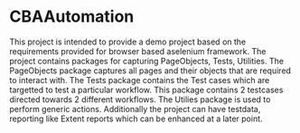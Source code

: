 # CBAAutomation
This project is intended to provide a demo project based on the requirements provided for browser based aselenium framework.
The project contains packages for capturing PageObjects, Tests, Utilities.
The PageObjects package captures all pages and their objects that are required to interact with.
The Tests package contains the Test cases which are targetted to test a particular workflow. This package contains 2 testcases directed towards 2 different workflows.
The Utilies package is used to perform generic actions.
Additionally the project can have testdata, reporting like Extent reports which can be enhanced at a later point.
